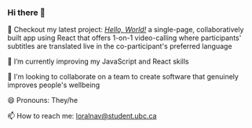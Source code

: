 ### Hi there 👋

🤔 Checkout my latest project: [_Hello, World!_](https://github.com/tream-deam/hello-world-client/tree/update-readme) a single-page, collaboratively built app using React that offers 1-on-1 video-calling where participants' subtitles are translated live in the co-participant's preferred language  
  
💪 I’m currently improving my JavaScript and React skills  
  
🌱 I'm looking to collaborate on a team to create software that genuinely improves people's wellbeing  
  
😄 Pronouns: They/he  
  
📫 How to reach me: [loralnav@student.ubc.ca](mailto:loralnav@student.ubc.ca)

<!--
**ocnerol/ocnerol** is a ✨ _special_ ✨ repository because its `README.md` (this file) appears on your GitHub profile.

Here are some ideas to get you started:

- 🔭 I’m currently working on ...
- 🌱 I’m currently learning ...
- 👯 I’m looking to collaborate on ...
- 🤔 I’m looking for help with ...
- 💬 Ask me about ...
- 📫 How to reach me: ...
- 😄 Pronouns: ...
- ⚡ Fun fact: ...
-->
